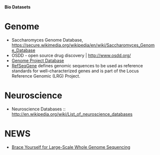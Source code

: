 **Bio Datasets**


# Genome
- Saccharomyces Genome Database, https://secure.wikimedia.org/wikipedia/en/wiki/Saccharomyces_Genome_Database
- OSDD - open source drug discovery | http://www.osdd.org/
- [Genome Project Database](http://www.ncbi.nlm.nih.gov/entrez/query.fcgi?DB=genomeprj)
- [RefSeqGene](https://www.ncbi.nlm.nih.gov/refseq/rsg/) defines genomic sequences to be used as reference standards for well-characterized genes and is part of the Locus Reference Genomic (LRG) Project.

# Neuroscience
* Neuroscience Databases :: http://en.wikipedia.org/wiki/List_of_neuroscience_databases

# NEWS
* [Brace Yourself for Large-Scale Whole Genome Sequencing](http://massgenomics.org/2014/11/brace-yourself-for-large-scale-whole-genome-sequencing.html)


